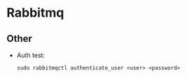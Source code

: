 # Rabbitmq

## Other

- Auth test:

  ```shell
  sudo rabbitmqctl authenticate_user <user> <password>
  ```
